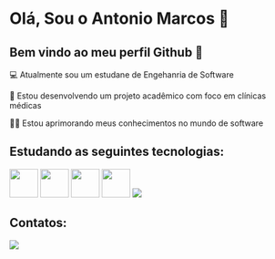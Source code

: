 # Olá, Sou o Antonio Marcos 👋
## Bem vindo ao meu perfil Github 👋

💻 Atualmente sou um estudane de Engehanria de Software

🏥 Estou desenvolvendo um projeto acadêmico com foco em clínicas médicas

👨‍🎓 Estou aprimorando meus conhecimentos no mundo de software

## Estudando as seguintes tecnologias:

<img src="https://cdn.jsdelivr.net/gh/devicons/devicon@latest/icons/python/python-original.svg" heigth="50" width="50" /> <img src="https://cdn.jsdelivr.net/gh/devicons/devicon@latest/icons/javascript/javascript-original.svg" heigth="50" width="50" /> <img src="https://cdn.jsdelivr.net/gh/devicons/devicon@latest/icons/git/git-original.svg" heigth="50" width="50" /> <img src="https://cdn.jsdelivr.net/gh/devicons/devicon@latest/icons/django/django-plain.svg" heigth="50" width="50" /> <img src="https://cdn.jsdelivr.net/gh/devicons/devicon@latest/icons/oracle/oracle-original.svg" />


## Contatos:
<a href="https://www.linkedin.com/in/antonio-marcos-de-sousa-oliveira" target="_blank"><img loading="lazy" src="https://img.shields.io/badge/-LinkedIn-%230077B5?style=for-the-badge&logo=linkedin&logoColor=white" target="_blank"></a>   
</div>
          
          

                 
